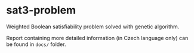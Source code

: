 # sat3-problem

Weighted Boolean satisfiability problem solved with genetic algorithm.

Report containing more detailed information (in Czech language only) can be found in `docs/` folder.
